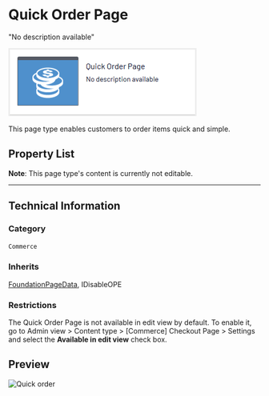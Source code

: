 # Quick Order Page
"No description available"

![Quick order](Screenshots/Quick%20Order%20Page%20-%20icon.png)

This page type enables customers to order items quick and simple.


## Property List
**Note**: This page type's content is currently not editable.<!--The following property list includes properties that are unique to this content type. For a list of global properties, view our [*Common Page  Properties*](../../Common%20Page%20Properties.md) list.-->

<!--Display Name *(Name in code)* | Type | Property Description
--------------|------|---------------
**Main body** *(`MainBody`)* | XhtmlString | Provides an rich-text area for entering formatted content.
**Main content area** *(`MainContentArea`)* | ContentArea | Provides a configurable drag-and-drop interface for placing media, blocks, or other content onto the page.-->

** **
<!--![Quick order](Screenshots/Quick%20Order%20Page%20-%20Content%20tab.png)-->

## Technical Information

### Category
`Commerce`

### Inherits
[FoundationPageData](../../Foundation.Cms/Page%20Types/Foundation%20Page%20Data.md), IDisableOPE

### Restrictions
The Quick Order Page is not available in edit view by default. To enable it, go to Admin view > Content type > [Commerce] Checkout Page > Settings and select the **Available in edit view** check box.

## Preview
![Quick order](Screenshots/Quick%20Order%20Page%20-%20Preview.png)
